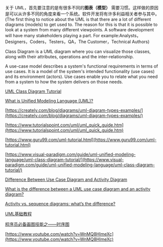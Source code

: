 关于 UML，首先要注意的是有很多不同的**图表（模型）** 需要习惯。这样做的原因是可以从许多不同的角度来看一个系统。软件开发将有许多利益相关者参与其中。(The first thing to notice about the UML is that there are a lot of different diagrams (models) to get used to. The reason for this is that it is possible to look at a system from many different viewpoints. A software development will have many stakeholders playing a part. For example:Analysts，Designers，Coders，Testers，QA，The Customer，Technical Authors)


Class Diagram is a UML diagram where you can visualize those classes, along with their attributes, operations and the inter-relationship.


A use-case model describes a system's functional requirements in terms of use cases. It is a model of the system's intended functionality (use cases) and its environment (actors). Use cases enable you to relate what you need from a system to how the system delivers on those needs.

[UML Class Diagram Tutorial](https://www.visual-paradigm.com/guide/uml-unified-modeling-language/uml-class-diagram-tutorial/)

[What is Unified Modeling Language (UML)?](https://www.visual-paradigm.com/guide/uml-unified-modeling-language/what-is-uml/)

[https://creately.com/blog/diagrams/uml-diagram-types-examples/](https://creately.com/blog/diagrams/uml-diagram-types-examples/)

[https://www.tutorialspoint.com/uml/uml_quick_guide.htm](https://www.tutorialspoint.com/uml/uml_quick_guide.htm)

[https://www.guru99.com/uml-tutorial.html](https://www.guru99.com/uml-tutorial.html)

[https://www.visual-paradigm.com/guide/uml-unified-modeling-language/uml-class-diagram-tutorial/](https://www.visual-paradigm.com/guide/uml-unified-modeling-language/uml-class-diagram-tutorial/)

[Difference Between Use Case Diagram and Activity Diagram](https://www.differencebetween.com/difference-between-use-case-diagram-and-activity-diagram/)

[What is the difference between a UML use case diagram and an activity diagram?](https://www.quora.com/What-is-the-difference-between-a-UML-use-case-diagram-and-an-activity-diagram)

[Activity vs. sequence diagrams: what’s the difference?](https://www.gleek.io/blog/activity-vs-sequence)

[UML基础教程](https://www.cnblogs.com/leafsunshin/p/11495300.html)

[程序员必备画图技能之——时序图](https://www.cnblogs.com/54chensongxia/p/13236965.html)

[https://www.youtube.com/watch?v=WnMQ8HlmeXc](https://www.youtube.com/watch?v=WnMQ8HlmeXc)
